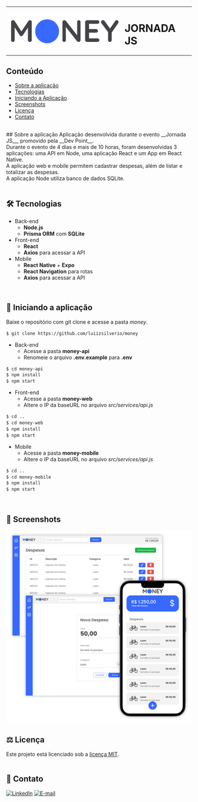 <table>
  <tr>
    <td><img src="https://github.com/luiizsilverio/money/blob/main/money-web/src/assets/logo.png" /></td>
    <td><h1>JORNADA JS</h1></td>
  </tr>
</table>

## Conteúdo
* [Sobre a aplicação](#sobre-a-aplicação)
* [Tecnologias](#hammer_and_wrench-tecnologias)
* [Iniciando a Aplicação](#car-Iniciando-a-aplicação)
* [Screenshots](#camera_flash-screenshots)
* [Licença](#balance_scale-licença)
* [Contato](#email-contato)

<br />
## Sobre a aplicação
Aplicação desenvolvida durante o evento __Jornada JS__, promovido pela __Dev Point__.<br />
Durante o evento de 4 dias e mais de 10 horas, foram desenvolvidas 3 aplicações: uma API em Node, uma aplicação React e um App em React Native. <br />
A aplicação web e mobile permitem cadastrar despesas, além de listar e totalizar as despesas.<br />
A aplicação Node utiliza banco de dados SQLite.<br />
<br />

## :hammer_and_wrench: Tecnologias
* Back-end
  * __Node.js__
  * __Prisma ORM__ com __SQLite__
* Front-end
  * __React__
  * __Axios__ para acessar a API
* Mobile
  * __React Native__ + __Expo__
  * __React Navigation__ para rotas
  * __Axios__ para acessar a API
<br />

## :car: Iniciando a aplicação
Baixe o repositório com git clone e acesse a pasta _money_.
```bash
$ git clone https://github.com/luiizsilverio/money
```
* Back-end
  * Acesse a pasta __money-api__
  * Renomeie o arquivo __.env.example__ para __.env__
```bash
$ cd money-api
$ npm install
$ npm start
```
* Front-end
  * Acesse a pasta __money-web__
  * Altere o IP da baseURL no arquivo _src/services/api.js_
```bash
$ cd ..
$ cd money-web
$ npm install
$ npm start
```
* Mobile
  * Acesse a pasta __money-mobile__
  * Altere o IP da baseURL no arquivo _src/services/api.js_
```bash
$ cd ..
$ cd money-mobile
$ npm install
$ npm start
```
<br />

## :camera_flash: Screenshots
![](https://github.com/luiizsilverio/money/blob/main/money-web/src/assets/banner-telas.png)
<br />

## :balance_scale: Licença
Este projeto está licenciado sob a [licença MIT](LICENSE).
<br /><br />

## :email: Contato

[![LinkedIn](https://img.shields.io/badge/LinkedIn-0077B5?style=for-the-badge&logo=linkedin&logoColor=white)](https://www.linkedin.com/in/luiz-s-de-oliveira-6b6067210)
[![E-mail](https://img.shields.io/badge/Gmail-D14836?style=for-the-badge&logo=gmail&logoColor=white)](mailto:luiiz.silverio@gmail.com)
